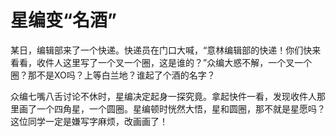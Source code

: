 # 星编变“名酒”

某日，编辑部来了一个快递。快递员在门口大喊，“意林编辑部的快递！你们快来看看，收件人这里写了一个叉一个圈，这是谁的？”众编大惑不解，一个叉一个圈？那不是XO吗？上等白兰地？谁起了个酒的名字？ 

众编七嘴八舌讨论不休时，星编决定起身一探究竟。拿起快件一看，发现收件人那里画了一个四角星，一个圆圈。星编顿时恍然大悟，星和圆圈，那不就是星愿吗？这位同学一定是嫌写字麻烦，改画画了！